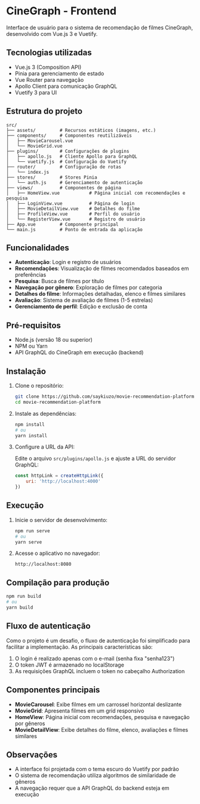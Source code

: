 # CineGraph - Frontend

Interface de usuário para o sistema de recomendação de filmes CineGraph, desenvolvido com Vue.js 3 e Vuetify.

## Tecnologias utilizadas

- Vue.js 3 (Composition API)
- Pinia para gerenciamento de estado
- Vue Router para navegação
- Apollo Client para comunicação GraphQL
- Vuetify 3 para UI

## Estrutura do projeto

```
src/
├── assets/         # Recursos estáticos (imagens, etc.)
├── components/     # Componentes reutilizáveis
│   ├── MovieCarousel.vue
│   └── MovieGrid.vue
├── plugins/        # Configurações de plugins
│   ├── apollo.js   # Cliente Apollo para GraphQL
│   └── vuetify.js  # Configuração do Vuetify
├── router/         # Configuração de rotas
│   └── index.js
├── stores/         # Stores Pinia
│   └── auth.js     # Gerenciamento de autenticação
├── views/          # Componentes de página
│   ├── HomeView.vue           # Página inicial com recomendações e pesquisa
│   ├── LoginView.vue          # Página de login
│   ├── MovieDetailView.vue    # Detalhes do filme
│   ├── ProfileView.vue        # Perfil do usuário
│   └── RegisterView.vue       # Registro de usuário
├── App.vue         # Componente principal
└── main.js         # Ponto de entrada da aplicação
```

## Funcionalidades

- **Autenticação**: Login e registro de usuários
- **Recomendações**: Visualização de filmes recomendados baseados em preferências
- **Pesquisa**: Busca de filmes por título
- **Navegação por gênero**: Exploração de filmes por categoria
- **Detalhes do filme**: Informações detalhadas, elenco e filmes similares
- **Avaliação**: Sistema de avaliação de filmes (1-5 estrelas)
- **Gerenciamento de perfil**: Edição e exclusão de conta

## Pré-requisitos

- Node.js (versão 18 ou superior)
- NPM ou Yarn
- API GraphQL do CineGraph em execução (backend)

## Instalação

1. Clone o repositório:
   ```bash
   git clone https://github.com/saykiuzo/movie-recommendation-platform.git
   cd movie-recommendation-platform
   ```

2. Instale as dependências:
   ```bash
   npm install
   # ou
   yarn install
   ```

3. Configure a URL da API:
   
   Edite o arquivo `src/plugins/apollo.js` e ajuste a URL do servidor GraphQL:
   ```js
   const httpLink = createHttpLink({
       uri: 'http://localhost:4000'
   })
   ```

## Execução

1. Inicie o servidor de desenvolvimento:
   ```bash
   npm run serve
   # ou
   yarn serve
   ```

2. Acesse o aplicativo no navegador:
   ```
   http://localhost:8080
   ```

## Compilação para produção

```bash
npm run build
# ou
yarn build
```

## Fluxo de autenticação

Como o projeto é um desafio, o fluxo de autenticação foi simplificado para facilitar a implementação. As principais características são:

1. O login é realizado apenas com o e-mail (senha fixa "senha123")
2. O token JWT é armazenado no localStorage
3. As requisições GraphQL incluem o token no cabeçalho Authorization

## Componentes principais

- **MovieCarousel**: Exibe filmes em um carrossel horizontal deslizante
- **MovieGrid**: Apresenta filmes em um grid responsivo
- **HomeView**: Página inicial com recomendações, pesquisa e navegação por gêneros
- **MovieDetailView**: Exibe detalhes do filme, elenco, avaliações e filmes similares

## Observações

- A interface foi projetada com o tema escuro do Vuetify por padrão
- O sistema de recomendação utiliza algoritmos de similaridade de gêneros
- A navegação requer que a API GraphQL do backend esteja em execução